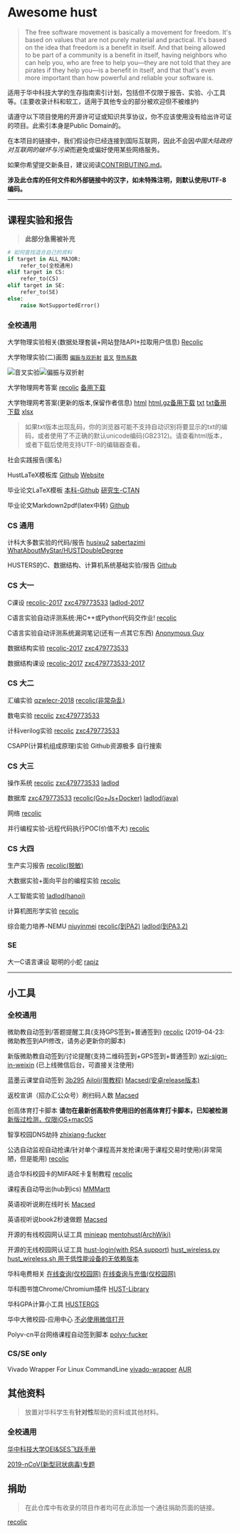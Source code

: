 # Awesome hust

> The free software movement is basically a movement for freedom. It's based on values that are not purely material and practical. It's based on the idea that freedom is a benefit in itself. And that being allowed to be part of a community is a benefit in itself, having neighbors who can help you, who are free to help you—they are not told that they are pirates if they help you—is a benefit in itself, and that that's even more important than how powerful and reliable your software is.

适用于华中科技大学的生存指南索引计划，包括但不仅限于报告、实验、小工具等。(主要收录计科和软工，适用于其他专业的部分被欢迎但不被维护)

请遵守以下项目使用的开源许可证或知识共享协议，你不应该使用没有给出许可证的项目。此索引本身是Public Domain的。

在本项目的链接中，我们假设你已经连接到国际互联网，因此不会因*中国大陆政府对互联网的破坏与污染*而避免或偏好使用某些网络服务。

如果你希望提交新条目，建议阅读[CONTRIBUTING.md](https://github.com/recolic/awesome-hust/blob/master/CONTRIBUTING.md)。

**涉及此仓库的任何文件和外部链接中的汉字，如未特殊注明，则默认使用UTF-8编码。**

----

## 课程实验和报告

> **此部分急需被补充**

``` python
# 如何查找适合自己的资料
if target in ALL_MAJOR:
    refer_to(全校通用)
elif target in CS:
    refer_to(CS)
elif target in SE:
    refer_to(SE)
else:
    raise NotSupportedError()
```

### 全校通用

大学物理实验相关(数据处理套装+网站登陆API+拉取用户信息) [Recolic](https://github.com/recolic/phy-exp) 

大学物理实验(二)画图 [`偏振与双折射`](https://github.com/LoveThinkinghard/HUST-Physcis-Experiments-Plot-and-Dataprocess/tree/master/%E5%81%8F%E6%8C%AF%E4%B8%8E%E5%8F%8C%E6%8A%98%E5%B0%84) [`音叉`](https://github.com/LoveThinkinghard/HUST-Physcis-Experiments-Plot-and-Dataprocess/tree/master/%E9%9F%B3%E5%8F%89%E5%AE%9E%E9%AA%8C) [`导热系数`](https://github.com/LoveThinkinghard/HUST-Physcis-Experiments-Plot-and-Dataprocess/tree/master/%E5%AF%BC%E7%83%AD%E7%B3%BB%E6%95%B0)

![音叉实验](https://github.com/LoveThinkinghard/HUST-Physcis-Experiments-Plot-and-Dataprocess/blob/master/%E9%9F%B3%E5%8F%89%E5%AE%9E%E9%AA%8C/damped.png)![偏振与双折射](https://github.com/LoveThinkinghard/HUST-Physcis-Experiments-Plot-and-Dataprocess/blob/master/%E5%81%8F%E6%8C%AF%E4%B8%8E%E5%8F%8C%E6%8A%98%E5%B0%84/I-%CE%B8%20on%20polor%20axis.png)

大学物理网考答案 [recolic](https://recolic.org/tmp/PhyExpExamAnswer.csv) [备用下载](https://github.com/recolic/awesome-hust/blob/master/res/PhyExpExamAnswer.csv) 

大学物理网考答案(更新的版本,保留作者信息) [html](https://s.gjw.moe/res/phyOnlineExam.unix.utf8.html) [html.gz备用下载](https://github.com/recolic/awesome-hust/blob/master/res/phyOnlineExam.unix.utf8.html.gz)
[txt](https://github.com/recolic/awesome-hust/blob/master/res/phyOnlineExam.unix.utf8.txt) [txt备用下载](https://s.gjw.moe/res/phyOnlineExam.unix.utf8.txt) [xlsx](https://github.com/misaka7690/Data-collation/blob/master/answer.xlsx)

> 如果txt版本出现乱码，你的浏览器可能不支持自动识别将要显示的txt的编码，或者使用了不正确的默认unicode编码(GB2312)。请查看html版本，或者下载后使用支持UTF-8的编辑器查看。

社会实践报告(匿名) <!--[1]() [2]() [3]() -->

HustLaTeX模板库 [Github](https://github.com/hust-latex) [Website](https://hust-latex.github.io/)

毕业论文LaTeX模板 [本科-Github](https://github.com/skinaze/HUSTPaperTemp) [研究生-CTAN](https://ctan.org/pkg/hustthesis)  

毕业论文Markdown2pdf(latex中转) [Github](https://github.com/pyrocat101/hust-thesis-pandoc)  

### CS 通用

计科大多数实验的代码/报告 [husixu2](https://github.com/husixu1/HUST-Homeworks) [sabertazimi](https://github.com/sabertazimi/hust-lab) [WhatAboutMyStar/HUSTDoubleDegree](https://github.com/WhatAboutMyStar/HUSTDoubleDegree)

HUSTERS的C、数据结构、计算机系统基础实验/报告 [Github](https://github.com/HUSTERGS/HUSTCS)

### CS 大一

C课设 [recolic-2017](https://github.com/recolic/chw) [zxc479773533](https://github.com/zxc479773533/C-curriculum-design) [ladlod-2017](https://github.com/ladlod/hust_cs_ug/tree/master/c_program)

C语言实验自动评测系统:用C++或Python代码交作业! [recolic](https://dl.recolic.org/res/usecpy.c)

C语言实验自动评测系统漏洞笔记(还有一点其它东西) [Anonymous Guy](https://nmsl.party/hust-c)
<!-- 我的recolic@berkeley.edu邮箱收到一封匿名邮件请求代提交此条目，因此我不承担一切责任 -->

数据结构实验 [recolic-2017](https://github.com/recolic/hust-ds-homework) [zxc479773533](https://github.com/zxc479773533/HUST-DataStructure-Labs)

数据结构课设 [recolic-2017](https://github.com/recolic/hust-ds-homework-final) [zxc479773533-2017](https://github.com/zxc479773533/DS-curriculum-design)

### CS 大二

汇编实验 [qzwlecr-2018](https://github.com/qzwlecr/80x86-asm-learning) [recolic(非常杂乱)](https://github.com/qzwlecr/80x86-asm-learning)

数电实验 [recolic](https://github.com/recolic/hust-digital-electronics-exp) [zxc479773533](https://github.com/zxc479773533/HUST-Verilog-Labs)

计科verilog实验 [recolic](https://github.com/recolic/hust-verilog-exp) [zxc479773533](https://github.com/zxc479773533/HUST-Verilog-Labs)

CSAPP(计算机组成原理)实验 Github资源极多 自行搜索

### CS 大三

操作系统 [recolic](https://github.com/recolic/hust-os-exp) [zxc479773533](https://github.com/zxc479773533/HUST-OperatingSystem-Labs) [ladlod](https://github.com/ladlod/hust_cs_ug/tree/master/linux_proc)

数据库 [zxc479773533](https://github.com/zxc479773533/HUST-Database-Design) [recolic(Go+Js+Docker)](https://github.com/recolic/hust-database) [ladlod(java)](https://github.com/ladlod/hust_cs_ug/tree/master/database)

网络 [recolic](https://github.com/recolic/hust-networking)

并行编程实验-远程代码执行POC(价值不大) [recolic](https://git.recolic.org/root/educoder-fucker)

### CS 大四

生产实习报告 [recolic(脱敏)](https://git.recolic.org/recolic-hust/intern-report)

大数据实验+面向平台的编程实验 [recolic](https://git.recolic.org/recolic-hust/hust-bigdata-platformprog)

人工智能实验 [ladlod(hanoi)](https://github.com/ladlod/hust_cs_ug/tree/master/aiExp)

计算机图形学实验 [recolic](https://git.recolic.org/recolic-hust/opengl)

综合能力培养-NEMU  [niuyinmei](https://github.com/niuyinmei/ICS2018/) [recolic(到PA2)](https://git.recolic.org/recolic-hust/hust-x86-simulator) [ladlod(到PA3.2)](https://github.com/ladlod/ics_2018)

### SE

大一C语言课设 聪明的小蛇 [rapiz](https://github.com/Rapiz1/DungeonRush)  

----

## 小工具

### 全校通用

微助教自动签到/答题提醒工具(支持GPS签到+普通签到) [recolic](https://github.com/recolic/micro-teaching-assistant-fucker) (2019-04-23: 微助教签到API修改，请务必更新你的脚本)

新版微助教自动签到/讨论提醒(支持二维码签到+GPS签到+普通签到) [wzj-sign-in-weixin](https://github.com/yun-mu/wzj-sign-in-weixin) (已上线微信后台，可直接关注使用)

蓝墨云课堂自动签到 [3b295](https://github.com/3b295/mosoteach_checkin) [Ailoli(带教程)](https://github.com/Ailoli/go_moso)
[Macsed(安卓release版本)](https://github.com/MacsedSub/lmy-Fucker-Android-APK)

返校宣讲（招办汇公众号）刷扫码人数
[Macsed](https://github.com/MacsedSub/ZBH-Fucker)

创高体育打卡脚本 **请勿在最新创高软件使用旧的创高体育打卡脚本，已知被检测**
[新版过检测，仅限iOS+macOS](https://github.com/CGSportFucker/FakeRunner)

智享校园DNS劫持 [zhixiang-fucker](https://nmsl.party/zhixiang/index.html)

公选自动监视自动抢课/针对单个课程高并发抢课(用于课程交易时使用)(非常简陋，但是能用) [recolic](https://github.com/recolic/hust_wsxk_fucker) 

适合华科校园卡的MIFARE卡复制教程 [recolic](https://gist.github.com/recolic/d7da64545e9330c8a79fed283d6955c4)

课程表自动导出(hub到ics) [MMMartt](https://github.com/MMMartt/hust-courses-to-ics)

英语视听说刷在线时长 [Macsed](https://github.com/MacsedProtoss/NewHorizon-TimeFaker)

英语视听说book2秒速做题 [Macsed](https://github.com/MacsedProtoss/unipus)

开源的有线校园网认证工具 [minieap](https://github.com/updateing/minieap) [mentohust(ArchWiki)](https://wiki.archlinux.org/index.php/MentoHUST_%28%E7%AE%80%E4%BD%93%E4%B8%AD%E6%96%87%29)

开源的无线校园网认证工具 [hust-login(with RSA support)](https://github.com/Cra1gTucker/hust-login) [hust\_wireless.py](https://github.com/haoqixu/hust_wireless) [hust\_wireless.sh 用于低性能设备的无依赖版本](https://github.com/recolic/awesome-hust/blob/master/res/hust_wireless.sh)

<!--校园网在线充值(银联支付)(无需校园网) [recolic.org](https://recolic.org/hustCharge.php)-->

华科电费相关 [在线查询(仅校园网)](http://202.114.18.218/main.aspx) [在线查询与充值(仅校园网)](http://sdhq.hust.edu.cn/ICBS/mobileweb/html/index.html)

华科图书馆Chrome/Chromium插件 [HUST-Library](https://chrome.google.com/webstore/detail/hust-library/abbdkngccefmkgifkakoglhpifohekig)

华科GPA计算小工具 [HUSTERGS](https://github.com/HUSTERGS/HUST-GPA)

华中大微校园-应用中心 [不必使用微信打开](http://m.hust.edu.cn/wechat/apps_center.jsp)

Polyv-cn平台网络课程自动签到脚本 [polyv-fucker](https://github.com/ttzztztz/polyv-fucker)

### CS/SE only

Vivado Wrapper For Linux CommandLine [vivado-wrapper](https://github.com/recolic/vivado-wrapper) [AUR](https://aur.archlinux.org/packages/vivado-wrapper)

## 其他资料

> 放置对华科学生有**针对性**帮助的资料或其他材料。

### 全校通用

[华中科技大学OEI&SES飞跃手册](https://hust-feiyue.github.io)

[2019-nCoV(新型冠状病毒)专题](https://github.com/recolic/awesome-hust/blob/master/anti-2019-ncov.md)

## 捐助

> 在此仓库中有收录的项目作者均可在此添加一个通往捐助页面的链接。

[recolic](https://recolic.org/donate/)

